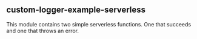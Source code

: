 ## custom-logger-example-serverless

This module contains two simple serverless functions. One that succeeds and one that throws an error.
